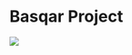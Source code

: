 # Basqar Project <br/>
![](https://cdn-az.allevents.in/events4/banners/aca330f0a929bc3e36b008a7b366a0e4c5a2805223b47456bf3ae9efbe98a012-rimg-w521-h315-gmir.jpg?v=1579630116)
